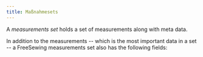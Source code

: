 ```yaml
---
title: Maßnahmesets
---
```


A _measurements set_ holds a set of measurements along with meta data.

In addition to the measurements -- which is the most important data in a set -- a FreeSewing measurements set also has the following fields:

<ReadMore />
